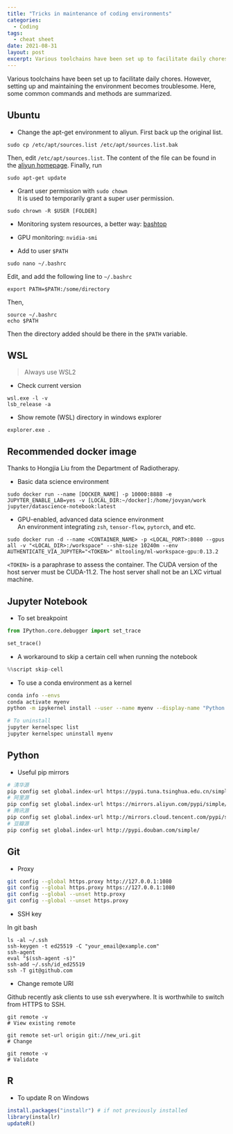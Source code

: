 ```yaml
---
title: "Tricks in maintenance of coding environments"
categories:
  - Coding
tags:
  - cheat sheet
date: 2021-08-31
layout: post
excerpt: Various toolchains have been set up to facilitate daily chores. However, setting up and maintaining the environment becomes troublesome. Here, some common commands and methods are summarized.
---
```


Various toolchains have been set up to facilitate daily chores. However, setting up and maintaining the environment becomes troublesome. Here, some common commands and methods are summarized.

## Ubuntu

- Change the apt-get environment to aliyun. First back up the original list.

```shell
sudo cp /etc/apt/sources.list /etc/apt/sources.list.bak
```

Then, edit `/etc/apt/sources.list`. The content of the file can be found in the [aliyun homepage](https://developer.aliyun.com/mirror/ubuntu). Finally, run

```shell
sudo apt-get update
```

- Grant user permission with `sudo chown`\
It is used to temporarily grant a super user permission.

```shell
sudo chrown -R $USER [FOLDER]
```

- Monitoring system resources, a better way: [bashtop](https://github.com/aristocratos/bashtop)

- GPU monitoring: `nvidia-smi`

- Add to user `$PATH`

```shell
sudo nano ~/.bashrc
```

Edit, and add the following line to `~/.bashrc`

```text
export PATH=$PATH:/some/directory
```

Then,

```shell
source ~/.bashrc
echo $PATH
```

Then the directory added should be there in the `$PATH` variable.

## WSL

> Always use WSL2

- Check current version

```shell
wsl.exe -l -v
lsb_release -a
```

- Show remote (WSL) directory in windows explorer

```shell
explorer.exe .
```

## Recommended docker image

Thanks to Hongjia Liu from the Department of Radiotherapy.

- Basic data science environment

```shell
sudo docker run --name [DOCKER_NAME] -p 10000:8888 -e JUPYTER_ENABLE_LAB=yes -v [LOCAL_DIR:~/docker]:/home/jovyan/work jupyter/datascience-notebook:latest
```

- GPU-enabled, advanced data science environment\
An environment integrating `zsh`, `tensor-flow`, `pytorch`, and etc.

```shell
sudo docker run -d --name <CONTAINER_NAME> -p <LOCAL_PORT>:8080 --gpus all -v "<LOCAL_DIR>:/workspace" --shm-size 10240m --env AUTHENTICATE_VIA_JUPYTER="<TOKEN>" mltooling/ml-workspace-gpu:0.13.2
```

`<TOKEN>` is a paraphrase to assess the container. The CUDA version of the host server must be CUDA-11.2. The host server shall not be an LXC virtual machine.

## Jupyter Notebook

- To set breakpoint

```python
from IPython.core.debugger import set_trace

set_trace()
```

- A workaround to skip a certain cell when running the notebook

```python
%%script skip-cell
```

- To use a conda environment as a kernel

```bash
conda info --envs
conda activate myenv
python -m ipykernel install --user --name myenv --display-name "Python (myenv)"

# To uninstall
jupyter kernelspec list
jupyter kernelspec uninstall myenv
```

## Python

- Useful pip mirrors

```bash
# 清华源
pip config set global.index-url https://pypi.tuna.tsinghua.edu.cn/simple
# 阿里源
pip config set global.index-url https://mirrors.aliyun.com/pypi/simple/
# 腾讯源
pip config set global.index-url http://mirrors.cloud.tencent.com/pypi/simple
# 豆瓣源
pip config set global.index-url http://pypi.douban.com/simple/
```

## Git

- Proxy

```bash
git config --global https.proxy http://127.0.0.1:1080
git config --global https.proxy https://127.0.0.1:1080
git config --global --unset http.proxy
git config --global --unset https.proxy
```

- SSH key

In git bash

```git
ls -al ~/.ssh
ssh-keygen -t ed25519 -C "your_email@example.com"
ssh-agent
eval "$(ssh-agent -s)"
ssh-add ~/.ssh/id_ed25519
ssh -T git@github.com
```

- Change remote URI

Github recently ask clients to use ssh everywhere. It is worthwhile to switch from HTTPS to SSH.

```git
git remote -v
# View existing remote

git remote set-url origin git://new_uri.git
# Change

git remote -v
# Validate
```

## R

- To update R on Windows

```R
install.packages("installr") # if not previously installed
library(installr)
updateR()
```
